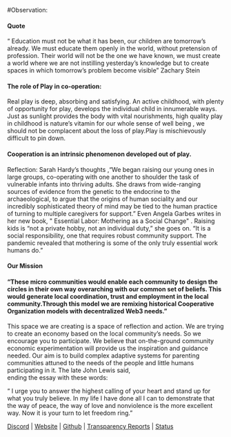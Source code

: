 #Observation:  


#### Quote 
 <p>“ Education must not be what it has been, our children are tomorrow’s already. We must educate them openly in the world, without pretension of profession. Their world will not be the one we have known, we must create a world where we are not instilling yesterday’s knowledge but to create spaces in which tomorrow’s problem become visible”  Zachary Stein </p>




#### The role of Play in co-operation:
Real play is deep, absorbing and satisfying. An active childhood, with plenty of opportunity for play, develops the individual child in innumerable ways. Just as sunlight provides the body with vital nourishments, high quality play in childhood is nature’s vitamin for our whole sense of well being , we should not be complacent about the loss of play.Play is mischievously difficult to pin down.


#### Cooperation is an intrinsic phenomenon developed out of play.

Reflection:
Sarah Hardy’s thoughts ,“We began raising our young ones in large groups, co-operating with one another to shoulder the task of vulnerable infants into thriving adults. She draws from wide-ranging sources of evidence from the genetic to the endocrine to the archaeological, to argue that the origins of human sociality and our incredibly sophisticated theory of mind may be tied to the human practice of turning to multiple caregivers for support.”
Even Angela Garbes writes in her new book, " Essential Labor: Mothering as a Social Change" . Raising kids is “not a private hobby, not an individual duty,” she goes on. “It is a social responsibility, one that requires robust community support. The pandemic revealed that mothering is some of the only truly essential work humans do.”

#### Our Mission
#### “These micro communities would enable each community to design the circles in their own way overarching with our common set of beliefs. This would generate local coordination, trust and employment in the local community.Through this model we are remixing historical Cooperative Organization models with decentralized Web3 needs.”

This space we are creating is a space of reflection and action. We are trying to create an economy based on the local community’s needs. So we encourage you to participate. We believe that on-the-ground community economic experimentation will provide us the inspiration and guidance needed. Our aim is to build complex adaptive systems for parenting communities attuned to the needs of the people and little humans participating in it.
The late John Lewis said,  
 ending the essay with these words:
<p>“ I urge you to answer the highest calling of your heart and stand up for what you truly believe. In my life I have done all I can to demonstrate that the way of peace, the way of love and nonviolence is the more excellent way. Now it is your turn to let freedom ring.”</p>


<p><a href="https://discord.gg/7hvTycdNcK" target="_blank" rel="noopener noreferrer">Discord</a> | <a href="https://writings.flashbots.net" target="_blank" rel="noopener noreferrer">Website</a> | <a href="https://github.com/flashbots/pm" target="_blank" rel="noopener noreferrer">Github</a> | <a href="https://writings.flashbots.net/writings/tags/transparency-report" target="_blank" rel="noopener noreferrer">Transparency Reports</a> | <a href="https://status.flashbots.net" target="_blank" rel="noopener noreferrer">Status</a></p>
